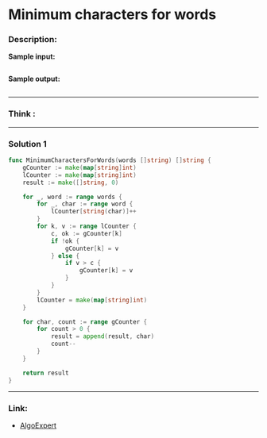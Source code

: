 # Minimum characters for words

### Description:  


**Sample input:**  
```

```

**Sample output:**  
```
```


---
### Think :

---
### Solution 1
```go
func MinimumCharactersForWords(words []string) []string {
	gCounter := make(map[string]int)
	lCounter := make(map[string]int)
	result := make([]string, 0)

	for _, word := range words {
		for _, char := range word {
			lCounter[string(char)]++
		}
		for k, v := range lCounter {
			c, ok := gCounter[k]
			if !ok {
				gCounter[k] = v
			} else {
				if v > c {
					gCounter[k] = v
				}
			}
		}
		lCounter = make(map[string]int)
	}

	for char, count := range gCounter {
		for count > 0 {
			result = append(result, char)
			count--
		}
	}

	return result
}

```

---

### Link:
- [AlgoExpert](https://www.algoexpert.io/questions/minimum-characters-for-words)